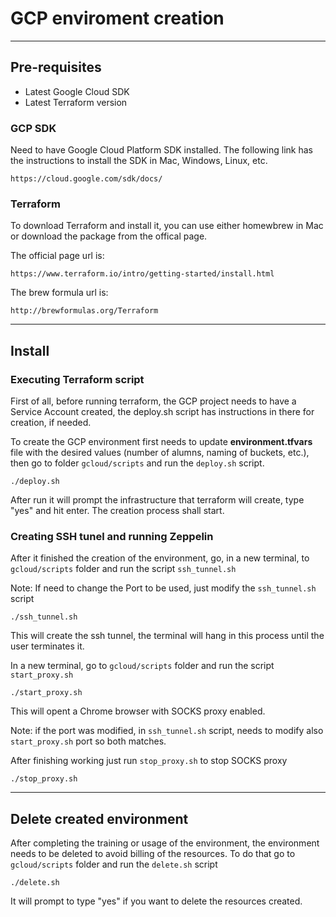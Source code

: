 # GCP enviroment creation

---

## Pre-requisites

* Latest Google Cloud SDK
* Latest Terraform version

### GCP SDK

Need to have Google Cloud Platform SDK installed. The following link has the instructions to install the SDK in Mac, Windows, Linux, etc.

`https://cloud.google.com/sdk/docs/`

### Terraform

To download Terraform and install it, you can use either homewbrew in Mac or download the package from the offical page.

The official page url is:

`https://www.terraform.io/intro/getting-started/install.html`

The brew formula url is:

`http://brewformulas.org/Terraform`

---

## Install

### Executing Terraform script

First of all, before running terraform, the GCP project needs to have a Service Account created, the deploy.sh script has instructions in there for creation, if needed.

To create the GCP environment first needs to update **environment.tfvars** file with the desired values (number of alumns, naming of buckets, etc.), then go to folder `gcloud/scripts` and run the `deploy.sh` script.

`./deploy.sh`

After run it will prompt the infrastructure that terraform will create, type "yes" and hit enter. The creation process shall start.

### Creating SSH tunel and running Zeppelin

After it finished the creation of the environment, go, in a new terminal, to `gcloud/scripts` folder and run the script `ssh_tunnel.sh`

Note: If need to change the Port to be used, just modify the `ssh_tunnel.sh` script

`./ssh_tunnel.sh`

This will create the ssh tunnel, the terminal will hang in this process until the user terminates it.

In a new terminal, go to `gcloud/scripts` folder and run the script `start_proxy.sh`

`./start_proxy.sh`

This will opent a Chrome browser with SOCKS proxy enabled.

Note: if the port was modified, in `ssh_tunnel.sh` script, needs to modify also `start_proxy.sh` port so both matches.

After finishing working just run `stop_proxy.sh` to stop SOCKS proxy

`./stop_proxy.sh`

---

## Delete created environment

After completing the training or usage of the environment, the environment needs to be deleted to avoid billing of the resources. To do that go to `gcloud/scripts` folder and run the `delete.sh` script

`./delete.sh`

It will prompt to type "yes" if you want to delete the resources created.